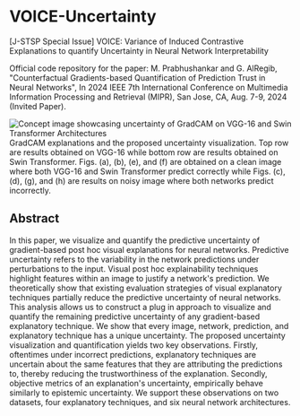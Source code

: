 # VOICE-Uncertainty
[J-STSP Special Issue] VOICE: Variance of Induced Contrastive Explanations to quantify Uncertainty in Neural Network Interpretability

Official code repository for the paper: M. Prabhushankar and G. AlRegib, "Counterfactual Gradients-based Quantification of Prediction Trust in Neural Networks", In 2024 IEEE 7th International Conference on Multimedia Information Processing and Retrieval (MIPR), San Jose, CA, Aug. 7-9, 2024 (Invited Paper).

![Concept image showcasing uncertainty of GradCAM on VGG-16 and Swin Transformer Architectures](Figs/Concept.png)
GradCAM explanations and the proposed uncertainty visualization. Top row are results obtained on VGG-16 while bottom row are results obtained on Swin Transformer. Figs. (a), (b), (e), and (f) are obtained on a clean image where both VGG-16 and Swin Transformer predict correctly while Figs. (c), (d), (g), and (h) are results on noisy image where both networks predict incorrectly.

## Abstract
In this paper, we visualize and quantify the predictive uncertainty of gradient-based post hoc visual explanations for neural networks. Predictive uncertainty refers to the variability in the network predictions under perturbations to the input. Visual post hoc explainability techniques highlight features within an image to justify a network's prediction. We theoretically show that existing evaluation strategies of visual explanatory techniques partially reduce the predictive uncertainty of neural networks. This analysis allows us to construct a plug in approach to visualize and quantify the remaining predictive uncertainty of any gradient-based explanatory technique. We show that every image, network, prediction, and explanatory technique has a unique uncertainty. The proposed uncertainty visualization and quantification yields two key observations. Firstly, oftentimes under incorrect predictions, explanatory techniques are uncertain about the same features that they are attributing the predictions to, thereby reducing the trustworthiness of the explanation. Secondly, objective metrics of an explanation's uncertainty, empirically behave similarly to epistemic uncertainty. We support these observations on two datasets, four explanatory techniques, and six neural network architectures.
